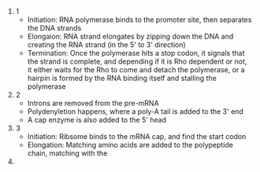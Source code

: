 1. 1
	- Initiation: RNA polymerase binds to the promoter site, then separates the DNA strands
	- Elongaion: RNA strand elongates by zipping down the DNA and creating the RNA strand (in the 5' to 3' direction)
	- Termination: Once the polymerase hits a stop codon, it signals that the strand is complete, and depending if it is Rho dependent or not, it either waits for the Rho to come and detach the polymerase, or a hairpin is formed by the RNA binding itself and stalling the polymerase
2. 2
	- Introns are removed from the pre-mRNA
	- Polydenyletion happens, where a poly-A tail is added to the 3' end
	- A cap enzyme is also added to the 5' head
3. 3
	- Initiation: Ribsome binds to the mRNA cap, and find the start codon
	- Elongation: Matching amino acids are added to the polypeptide chain, matching with the 
1. 